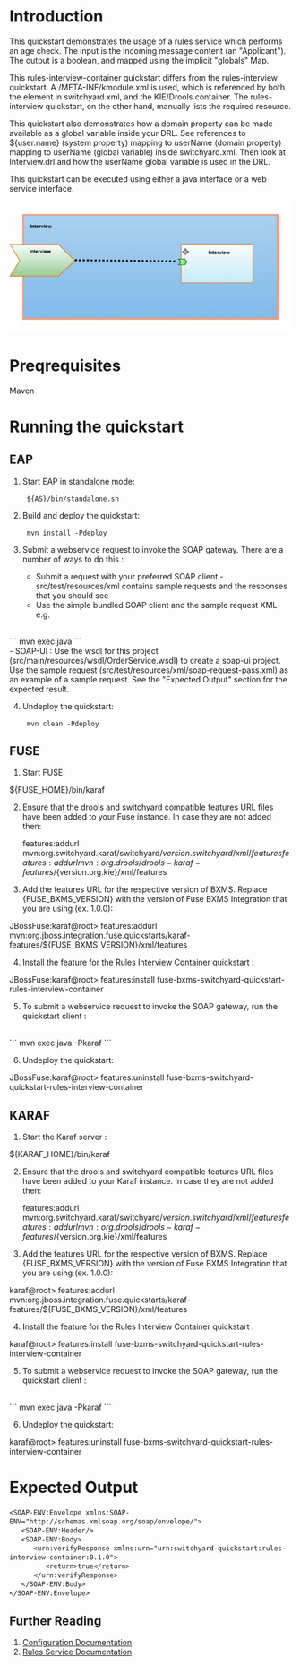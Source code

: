 Introduction
============
This quickstart demonstrates the usage of a rules service which performs an age check.
The input is the incoming message content (an "Applicant").
The output is a boolean, and mapped using the implicit "globals" Map.

This rules-interview-container quickstart differs from the rules-interview quickstart.
A /META-INF/kmodule.xml is used, which is referenced by both the <container> element in switchyard.xml, and the KIE/Drools container.
The rules-interview quickstart, on the other hand, manually lists the required resource.

This quickstart also demonstrates how a domain property can be made available as a global variable inside your DRL.
See references to ${user.name} (system property) mapping to userName (domain property) mapping to userName (global variable) inside switchyard.xml.
Then look at Interview.drl and how the userName global variable is used in the DRL.

This quickstart can be executed using either a java interface or a web service interface.

![Rules Interview Container Quickstart](https://github.com/jboss-switchyard/quickstarts/raw/master/rules-interview-container/rules-interview-container.jpg)


Preqrequisites 
==============
Maven

Running the quickstart
======================


EAP
----------
1. Start EAP in standalone mode:

        ${AS}/bin/standalone.sh

2. Build and deploy the quickstart: 

        mvn install -Pdeploy

3. Submit a webservice request to invoke the SOAP gateway.  There are a number of ways to do this :
    - Submit a request with your preferred SOAP client - src/test/resources/xml contains 
      sample requests and the responses that you should see
    - Use the simple bundled SOAP client and the sample request XML e.g.
<br/>
```
        mvn exec:java
```
<br/>
    - SOAP-UI : Use the wsdl for this project (src/main/resources/wsdl/OrderService.wsdl) to 
      create a soap-ui project. Use the sample request (src/test/resources/xml/soap-request-pass.xml) 
      as an example of a sample request.  See the "Expected Output" section for the expected result. 

4. Undeploy the quickstart:

        mvn clean -Pdeploy


FUSE
----------
1. Start FUSE:

${FUSE_HOME}/bin/karaf


2. Ensure that the drools and switchyard compatible features URL files have been added to your Fuse instance. 
   In case they are not added then:

    features:addurl mvn:org.switchyard.karaf/switchyard/${version.switchyard}/xml/features
    features:addurl mvn:org.drools/drools-karaf-features/${version.org.kie}/xml/features

3. Add the features URL for the respective version of BXMS.   Replace {FUSE_BXMS_VERSION}
with the version of Fuse BXMS Integration that you are using (ex. 1.0.0): 

JBossFuse:karaf@root> features:addurl mvn:org.jboss.integration.fuse.quickstarts/karaf-features/${FUSE_BXMS_VERSION}/xml/features


4. Install the feature for the Rules Interview Container quickstart :

JBossFuse:karaf@root> features:install fuse-bxms-switchyard-quickstart-rules-interview-container

5. To submit a webservice request to invoke the SOAP gateway, run the quickstart client :
<br/>
```
mvn exec:java -Pkaraf
```
<br/>

6. Undeploy the quickstart:

JBossFuse:karaf@root> features:uninstall fuse-bxms-switchyard-quickstart-rules-interview-container


KARAF
----------
1. Start the Karaf server :

${KARAF_HOME}/bin/karaf


2. Ensure that the drools and switchyard compatible features URL files have been added to your Karaf instance. 
   In case they are not added then:

    features:addurl mvn:org.switchyard.karaf/switchyard/${version.switchyard}/xml/features
    features:addurl mvn:org.drools/drools-karaf-features/${version.org.kie}/xml/features

3. Add the features URL for the respective version of BXMS.   Replace {FUSE_BXMS_VERSION}
with the version of Fuse BXMS Integration that you are using (ex. 1.0.0): 

karaf@root> features:addurl mvn:org.jboss.integration.fuse.quickstarts/karaf-features/${FUSE_BXMS_VERSION}/xml/features


4. Install the feature for the Rules Interview Container quickstart :

karaf@root> features:install fuse-bxms-switchyard-quickstart-rules-interview-container

5. To submit a webservice request to invoke the SOAP gateway, run the quickstart client :
<br/>
```
mvn exec:java -Pkaraf
```
<br/>

6. Undeploy the quickstart:

karaf@root> features:uninstall fuse-bxms-switchyard-quickstart-rules-interview-container


Expected Output
===============
```
<SOAP-ENV:Envelope xmlns:SOAP-ENV="http://schemas.xmlsoap.org/soap/envelope/">
   <SOAP-ENV:Header/>
   <SOAP-ENV:Body>
      <urn:verifyResponse xmlns:urn="urn:switchyard-quickstart:rules-interview-container:0.1.0">
         <return>true</return>
      </urn:verifyResponse>
   </SOAP-ENV:Body>
</SOAP-ENV:Envelope>
```


## Further Reading

1. [Configuration Documentation](https://docs.jboss.org/author/display/SWITCHYARD/Configuration)
2. [Rules Service Documentation](https://docs.jboss.org/author/display/SWITCHYARD/Rules)
